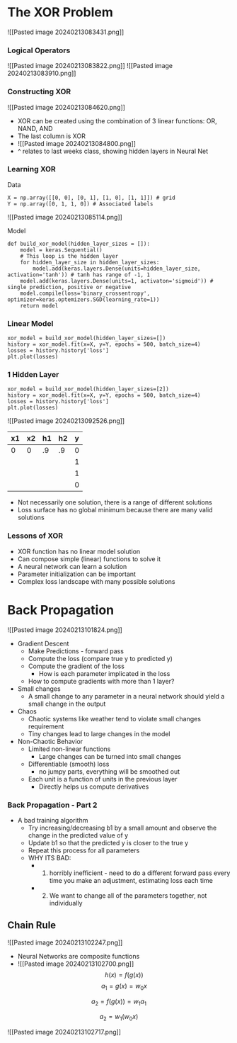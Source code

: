 # The XOR Problem

![[Pasted image 20240213083431.png]]

### Logical Operators

![[Pasted image 20240213083822.png]]
![[Pasted image 20240213083910.png]]

### Constructing XOR

![[Pasted image 20240213084620.png]]

- XOR can be created using the combination of 3 linear functions: OR, NAND, AND
- The last column is XOR
- ![[Pasted image 20240213084800.png]]
- ^ relates to last weeks class, showing hidden layers in Neural Net

### Learning XOR

Data

```
X = np.array([[0, 0], [0, 1], [1, 0], [1, 1]]) # grid
Y = np.array([0, 1, 1, 0]) # Associated labels
```

![[Pasted image 20240213085114.png]]

Model

```
def build_xor_model(hidden_layer_sizes = []):
	model = keras.Sequential()
	# This loop is the hidden layer
	for hidden_layer_size in hidden_layer_sizes:
		model.add(keras.layers.Dense(units=hidden_layer_size, activation='tanh')) # tanh has range of -1, 1
	model.add(keras.layers.Dense(units=1, activaton='sigmoid')) # single prediction, positive or negative
	model.compile(loss='binary_crossentropy', optimizer=keras.optemizers.SGD(learning_rate=1))
	return model
```

### Linear Model

```
xor_model = build_xor_model(hidden_layer_sizes=[])
history = xor_model.fit(x=X, y=Y, epochs = 500, batch_size=4)
losses = history.history['loss']
plt.plot(losses)
```

### 1 Hidden Layer

```
xor_model = build_xor_model(hidden_layer_sizes=[2])
history = xor_model.fit(x=X, y=Y, epochs = 500, batch_size=4)
losses = history.history['loss']
plt.plot(losses)
```

![[Pasted image 20240213092526.png]]

| x1 | x2 | h1 | h2 | y |
| ---- | ---- | ---- | ---- | ---- |
| 0 | 0 | .9 | .9 | 0 |
|  |  |  |  | 1 |
|  |  |  |  | 1 |
|  |  |  |  | 0 |
- Not necessarily one solution, there is a range of different solutions
- Loss surface has no global minimum because there are many valid solutions

### Lessons of XOR
- XOR function has no linear model solution
- Can compose simple (linear) functions to solve it
- A neural network can learn a solution
- Parameter initialization can be important
- Complex loss landscape with many possible solutions

# Back Propagation
![[Pasted image 20240213101824.png]]
- Gradient Descent
	- Make Predictions - forward pass
	- Compute the loss (compare true y to predicted y)
	- Compute the gradient of the loss
		- How is each parameter implicated in the loss
	- How to compute gradients with more than 1 layer?
- Small changes
	- A small change to any parameter in a neural network should yield a small change in the output
- Chaos
	- Chaotic systems like weather tend to violate small changes requirement
	- Tiny changes lead to large changes in the model
- Non-Chaotic Behavior
	- Limited non-linear functions
		- Large changes can be turned into small changes
	- Differentiable (smooth) loss
		- no jumpy parts, everything will be smoothed out
	- Each unit is a function of units in the previous layer
		- Directly helps us compute derivatives

### Back Propagation - Part 2
- A bad training algorithm
	- Try increasing/decreasing b1 by a small amount and observe the change in the predicted value of y
	- Update b1 so that the predicted y is closer to the true y
	- Repeat this process for all parameters
	- WHY ITS BAD:
		- 1. horribly inefficient - need to do a different forward pass every time you make an adjustment, estimating loss each time
		- 2. We want to change all of the parameters together, not individually
## Chain Rule
![[Pasted image 20240213102247.png]]
- Neural Networks are composite functions
- ![[Pasted image 20240213102700.png]]
$$h(x) = f(g(x))$$
 $$ a_1 = g(x) = w_0x $$
 
$$ a_2 = f(g(x)) = w_1a_1 $$
 
$$ a_2 = w_1(w_0x)
$$

![[Pasted image 20240213102717.png]]
